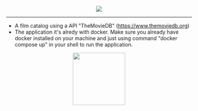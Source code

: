 <div align="center">

![](https://uploaddeimagens.com.br/images/004/125/306/full/film_catalog1.png?1667931538)

</div>

---
- A film catalog using a API "TheMovieDB" (https://www.themoviedb.org)
- The application it's alredy with docker. Make sure you already have docker installed on your machine and just using command "docker compose up" in your shell to run the application.

<div align="center">
  <img src="https://media.giphy.com/media/lPoxtQlcX30doRbHTN/giphy.gif" width="142" height="142">
</div>
